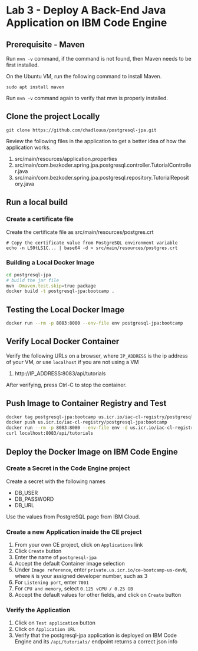 # Lab 3 - Deploy A Back-End Java Application on IBM Code Engine
## Prerequisite - Maven
Run `mvn -v` command, if the command is not found, then Maven needs to be first installed.

On the Ubuntu VM, run the following command to install Maven.
```
sudo apt install maven
```

Run `mvn -v` command again to verify that mvn is properly installed.

## Clone the project Locally
```
git clone https://github.com/chadlouus/postgresql-jpa.git
```
Review the following files in the application to get a better idea of how the application works.

1. src/main/resources/application.properties
2. src/main/com.bezkoder.spring.jpa.postgresql.controller.TutorialController.java
3. src/main/com.bezkoder.spring.jpa.postgresql.repository.TutorialRepository.java

## Run a local build
### Create a certificate file

Create the certificate file as src/main/resources/postgres.crt
```
# Copy the certificate value from PostgreSQL environment variable
echo -n LS0tLS1C... | base64 -d > src/main/resources/postgres.crt
```
### Building a Local Docker Image

```sh
cd postgresql-jpa
# build the jar file
mvn -Dmaven.test.skip=true package
docker build -t postgresql-jpa:bootcamp .
```
## Testing the Local Docker Image
```sh
docker run --rm -p 8083:8080 --env-file env postgresql-jpa:bootcamp
```


## Verify Local Docker Container
Verify the following URLs on a browser, where `IP_ADDRESS` is the ip address of your VM, or use `localhost` if you are not using a VM
1. http://IP_ADDRESS:8083/api/tutorials

After verifying, press Ctrl-C to stop the container.

## Push Image to Container Registry and Test
```sh
docker tag postgresql-jpa:bootcamp us.icr.io/iac-cl-registry/postgresql-jpa:bootcamp
docker push us.icr.io/iac-cl-registry/postgresql-jpa:bootcamp
docker run --rm -p 8083:8080 --env-file env -d us.icr.io/iac-cl-registry/postgresql-jpa:bootcamp
curl localhost:8083/api/tutorials
```
## Deploy the Docker Image on IBM Code Engine

### Create a Secret in the Code Engine project
Create a secret with the following names
  - DB_USER
  - DB_PASSWORD
  - DB_URL

Use the values from PostgreSQL page from IBM Cloud.

### Create a new Application inside the CE project
1. From your own CE project, click on `Applications` link
1. Click `Create` button
1. Enter the name of `postgresql-jpa`
1. Accept the default Container image selection
1. Under `Image reference`, enter `private.us.icr.io/ce-bootcamp-us-devN`, where `N` is your assigned developer number, such as 3
1. For `Listening port`, enter `7001`
7. For `CPU and memory`, select `0.125 vCPU / 0.25 GB`
8. Accept the default values for other fields, and click on `Create` button

### Verify the Application
1. Click on `Test application` button
2. Click on `Application URL`
3. Verify that the postgresql-jpa application is deployed on IBM Code Engine and its `/api/tutorials/` endpoint returns a correct json info
